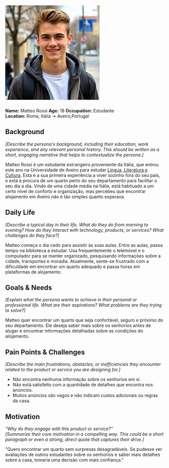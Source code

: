 # ![Persona Name](estudante.png)  
**Name:** Matteo Rossi
**Age:** 18
**Occupation:** Estudante  
**Location:** Roma, Itália -> Aveiro,Portugal  

## Background  
*[Describe the persona's background, including their education, work experience, and any relevant personal history. This should be written as a short, engaging narrative that helps to contextualize the persona.]*

Matteo Rossi é um estudante estrangeiro proveniente da Itália, que entrou este ano na Universidade de Aveiro para estudar [Lingua, Literatura e Cultura](https://www.ua.pt/pt/curso/37). Esta é a sua primeira experiência a viver sozinho fora do seu país, e está à procura de um quarto perto do seu departamento para facilitar o seu dia a dia. Vindo de uma cidade média na Itália, está habituado a um certo nível de conforto e organização, mas percebeu que encontrar alojamento em Aveiro não é tão simples quanto esperava.

## Daily Life  
*[Describe a typical day in their life. What do they do from morning to evening? How do they interact with technology, products, or services? What challenges do they face?]*

Matteo começa o dia cedo para assistir às suas aulas. Entre as aulas, passa tempo na biblioteca a estudar. Usa frequentemente o telemóvel e o computador para se manter organizado, pesquisando informações sobre a cidade, transportes e moradia. Atualmente, sente-se frustrado com a dificuldade em encontrar um quarto adequado e passa horas em plataformas de alojamento.

## Goals & Needs  
*[Explain what the persona wants to achieve in their personal or professional life. What are their aspirations? What problems are they trying to solve?]*

Matteo quer encontrar um quarto que seja confortável, seguro e próximo do seu departamento. Ele deseja saber mais sobre os senhorios antes de alugar e encontrar informações detalhadas sobre as condições do alojamento.

## Pain Points & Challenges  
*[Describe the main frustrations, obstacles, or inefficiencies they encounter related to the product or service you are designing for.]*

- Não encontra nenhuma informação sobre os senhorios em si.
- Não está satisfeito com a quantidade de detalhes que encontra nos anúncios.
- Muitos anúncios são vagos e não indicam custos adicionais ou regras da casa.

## Motivation  
*"Why do they engage with this product or service?"*  
*[Summarize their core motivation in a compelling way. This could be a short paragraph or even a strong, direct quote that captures their drive.]*

"Quero encontrar um quarto sem surpresas desagradáveis. Se pudesse ver avaliações de outros estudantes sobre os senhorios e saber mais detalhes sobre a casa, tomaria uma decisão com mais confiança."
